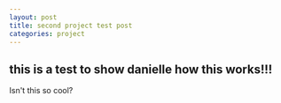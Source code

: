```yaml
---
layout: post
title: second project test post
categories: project
---
```

## this is a test to show danielle how this works!!!
Isn't this so cool?